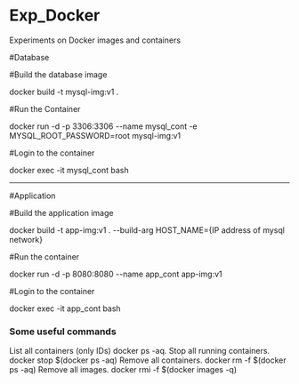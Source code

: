 # Exp_Docker
Experiments on Docker images and containers

#Database

#Build the database image

docker build -t mysql-img:v1 .

#Run the Container

docker run -d -p 3306:3306 --name mysql_cont -e MYSQL_ROOT_PASSWORD=root mysql-img:v1

#Login to the container

docker exec -it mysql_cont bash

--------------------------------------------------------------------------------------

#Application

#Build the application image

docker build -t app-img:v1 . --build-arg HOST_NAME={IP address of mysql network}

#Run the container

docker run -d -p 8080:8080 --name app_cont app-img:v1

#Login to the container

docker exec -it app_cont bash


### Some useful commands

List all containers (only IDs) docker ps -aq.
Stop all running containers. docker stop $(docker ps -aq)
Remove all containers. docker rm -f $(docker ps -aq)
Remove all images. docker rmi -f $(docker images -q)
